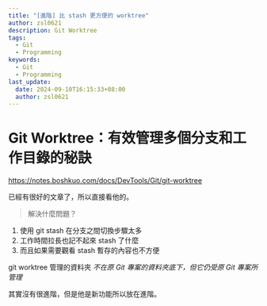 ```yaml
---
title: "[進階] 比 stash 更方便的 worktree"
author: zsl0621
description: Git Worktree
tags:
  - Git
  - Programming
keywords:
  - Git
  - Programming
last_update:
  date: 2024-09-10T16:15:33+08:00
  author: zsl0621
---
```


# Git Worktree：有效管理多個分支和工作目錄的秘訣
https://notes.boshkuo.com/docs/DevTools/Git/git-worktree

已經有很好的文章了，所以直接看他的。

> 解決什麼問題？  
1. 使用 git stash 在分支之間切換步驟太多
2. 工作時間拉長也記不起來 stash 了什麼
3. 而且如果需要觀看 stash 暫存的內容也不方便

git worktree 管理的資料夾 _不在原 Git 專案的資料夾底下，但它仍受原 Git 專案所管理_

其實沒有很進階，但是他是新功能所以放在進階。
